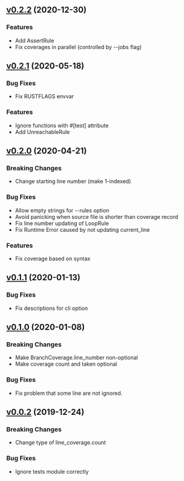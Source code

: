 <a name="v0.2.2"></a>
## [v0.2.2](https://github.com/Kogia-sima/rust-covfix/compare/v0.2.1...v0.2.2) (2020-12-30)

### Features

* Add AssertRule
* Fix coverages in parallel (controlled by --jobs flag)

<a name="v0.2.1"></a>
## [v0.2.1](https://github.com/Kogia-sima/rust-covfix/compare/v0.2.0...v0.2.1) (2020-05-18)

### Bug Fixes

* Fix RUSTFLAGS envvar

### Features

* Ignore functions with \#[test] attribute
* Add UnreachableRule


<a name="v0.2.0"></a>
## [v0.2.0](https://github.com/Kogia-sima/rust-covfix/compare/v0.1.1...v0.2.0) (2020-04-21)

### Breaking Changes

* Change starting line number (make 1-indexed)

### Bug Fixes

* Allow empty strings for --rules option
* Avoid panicking when source file is shorter than coverage record
* Fix line number updating of LoopRule
* Fix Runtime Error caused by not updating current_line

### Features

* Fix coverage based on syntax


<a name="v0.1.1"></a>
## [v0.1.1](https://github.com/Kogia-sima/rust-covfix/compare/v0.1.0...v0.1.1) (2020-01-13)

### Bug Fixes

* Fix descriptions for cli option


<a name="v0.1.0"></a>
## [v0.1.0](https://github.com/Kogia-sima/rust-covfix/compare/v0.0.2...v0.1.0) (2020-01-08)

### Breaking Changes

* Make BranchCoverage.line_number non-optional
* Make coverage count and taken optional

### Bug Fixes

* Fix problem that some line are not ignored.


<a name="v0.0.2"></a>
## [v0.0.2](https://github.com/Kogia-sima/rust-covfix/compare/v0.0.1...v0.0.2) (2019-12-24)

### Breaking Changes

* Change type of line_coverage.count

### Bug Fixes

* Ignore tests module correctly

